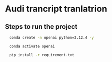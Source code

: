# Audi trancript tranlatrion

## Steps to run the project 

````bash
  conda create -n openai python=3.12.4 -y

````

````bash
  conda activate openai

````

````bash
  pip install -r requirement.txt
````